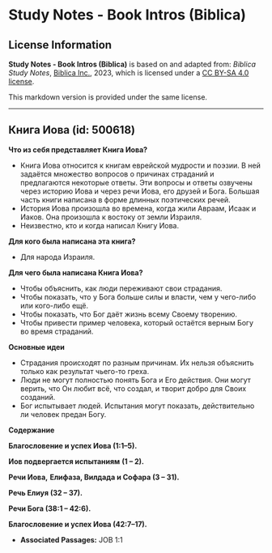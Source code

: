 # Study Notes - Book Intros (Biblica)

## License Information

**Study Notes - Book Intros (Biblica)** is based on and adapted from: _Biblica Study Notes_, [Biblica Inc.](https://www.biblica.com/), 2023, which is licensed under a [CC BY-SA 4.0 license](https://creativecommons.org/licenses/by-sa/4.0/legalcode.en).

This markdown version is provided under the same license.



--------------------------------

## Книга Иова (id: 500618)

**Что из себя представляет Книга Иова?**

* Книга Иова относится к книгам еврейской мудрости и поэзии. В ней задаётся множество вопросов о причинах страданий и предлагаются некоторые ответы. Эти вопросы и ответы озвучены через историю Иова и через речи Иова, его друзей и Бога. Большая часть книги написана в форме длинных поэтических речей.
* История Иова произошла во времена, когда жили Авраам, Исаак и Иаков. Она произошла к востоку от земли Израиля.
* Неизвестно, кто и когда написал Книгу Иова.

**Для кого была написана эта книга?**

* Для народа Израиля.

**Для чего была написана Книга Иова?**

* Чтобы объяснить, как люди переживают свои страдания.
* Чтобы показать, что у Бога больше силы и власти, чем у чего\-либо или кого\-либо ещё.
* Чтобы показать, что Бог даёт жизнь всему Своему творению.
* Чтобы привести пример человека, который остаётся верным Богу во время страданий.

**Основные идеи**

* Страдания происходят по разным причинам. Их нельзя объяснить только как результат чьего\-то греха.
* Люди не могут полностью понять Бога и Его действия. Они могут верить, что Он любит всё, что создал, и творит добро для Своих созданий.
* Бог испытывает людей. Испытания могут показать, действительно ли человек предан Богу.

**Содержание**

**Благословение и успех Иова (1:1–5\).**

**Иов подвергается испытаниям** **(1 – 2\).**

**Речи Иова,** **Елифаза, Вилдада и Софара (3 – 31\).**

**Речь Елиуя (32 – 37\).**

**Речи Бога (38:1 – 42:6\).**

**Благословение и успех Иова (42:7–17\).**

* **Associated Passages:** JOB 1:1

